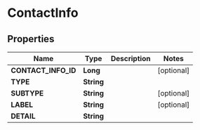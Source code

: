 
# ContactInfo

## Properties
Name | Type | Description | Notes
------------ | ------------- | ------------- | -------------
**CONTACT_INFO_ID** | **Long** |  |  [optional]
**TYPE** | **String** |  | 
**SUBTYPE** | **String** |  |  [optional]
**LABEL** | **String** |  |  [optional]
**DETAIL** | **String** |  | 



